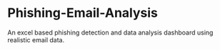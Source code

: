 # Phishing-Email-Analysis
An excel based phishing detection and data analysis  dashboard using realistic email data.
